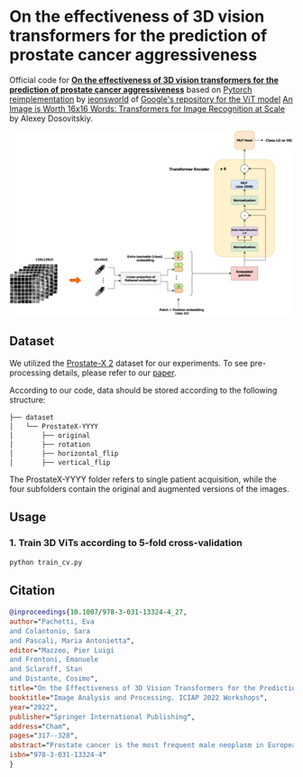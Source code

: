 # On the effectiveness of 3D vision transformers for the prediction of prostate cancer aggressiveness

Official code for [**On the effectiveness of 3D vision transformers for the prediction of prostate cancer aggressiveness**](https://link.springer.com/chapter/10.1007/978-3-031-13324-4_27) based on [Pytorch reimplementation](https://github.com/jeonsworld/ViT-pytorch) by [jeonsworld](https://github.com/jeonsworld) of [Google's repository for the ViT model](https://github.com/google-research/vision_transformer) [An Image is Worth 16x16 Words: Transformers for Image Recognition at Scale](https://arxiv.org/abs/2010.11929) by Alexey Dosovitskiy. 

![3d_vit](./img/3d_vit.png)

## Dataset
We utilized the [Prostate-X 2](https://www.cancerimagingarchive.net/collection/prostatex/) dataset for our experiments. To see pre-processing details, please refer to our [paper](https://link.springer.com/chapter/10.1007/978-3-031-13324-4_27).

According to our code, data should be stored according to the following structure:
```
├── dataset
│   └── ProstateX-YYYY
│       ├── original                             
│       ├── rotation
│       ├── horizontal_flip
│       ├── vertical_flip
```
The ProstateX-YYYY folder refers to single patient acquisition, while the four subfolders contain the original and augmented versions of the images.

## Usage

### 1. Train 3D ViTs according to 5-fold cross-validation
```
python train_cv.py
```

## Citation

```bibtex
@inproceedings{10.1007/978-3-031-13324-4_27,
author="Pachetti, Eva
and Colantonio, Sara
and Pascali, Maria Antonietta",
editor="Mazzeo, Pier Luigi
and Frontoni, Emanuele
and Sclaroff, Stan
and Distante, Cosimo",
title="On the Effectiveness of 3D Vision Transformers for the Prediction of Prostate Cancer Aggressiveness",
booktitle="Image Analysis and Processing. ICIAP 2022 Workshops",
year="2022",
publisher="Springer International Publishing",
address="Cham",
pages="317--328",
abstract="Prostate cancer is the most frequent male neoplasm in European men. To date, the gold standard for determining the aggressiveness of this tumor is the biopsy, an invasive and uncomfortable procedure. Before the biopsy, physicians recommend an investigation by multiparametric magnetic resonance imaging, which may serve the radiologist to gather an initial assessment of the tumor. The study presented in this work aims to investigate the role of Vision Transformers in predicting prostate cancer aggressiveness based only on imaging data. We designed a 3D Vision Transformer able to process volumetric scans, and we optimized it on the ProstateX-2 challenge dataset by training it from scratch. As a term of comparison, we also designed a 3D Convolutional Neural Network, and we optimized it in a similar fashion. The results obtained by our preliminary investigations show that Vision Transformers, even without extensive optimization and customization, can ensure an improved performance with respect to Convolutional Neural Networks and might be comparable with other more fine-tuned solutions.",
isbn="978-3-031-13324-4"
}
```
